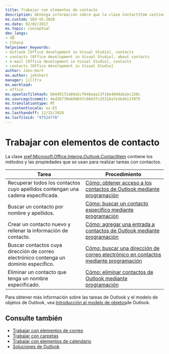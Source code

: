 ```yaml
---
title: Trabajar con elementos de contacto
description: Obtenga información sobre que la clase ContactItem contiene los métodos y las propiedades que se usan para realizar tareas con contactos.
ms.custom: SEO-VS-2020
ms.date: 02/02/2017
ms.topic: conceptual
dev_langs:
- VB
- CSharp
helpviewer_keywords:
- Outlook [Office development in Visual Studio], contacts
- contacts [Office development in Visual Studio], about contacts
- e-mail [Office development in Visual Studio], contacts
- contacts [Office development in Visual Studio]
author: John-Hart
ms.author: johnhart
manager: jillfra
ms.workload:
- office
ms.openlocfilehash: b84d91f2a89a5cf648aaa13f18e404dab2ec138c
ms.sourcegitcommit: 4bd2b770e60965fc0843fc25318a7e1b46137875
ms.translationtype: MT
ms.contentlocale: es-ES
ms.lasthandoff: 12/15/2020
ms.locfileid: "97524778"
---
```

# <a name="work-with-contact-items"></a>Trabajar con elementos de contacto
  La clase <xref:Microsoft.Office.Interop.Outlook.ContactItem> contiene los métodos y las propiedades que se usan para realizar tareas con contactos.

|Tarea|Procedimiento|
|----------|---------------|
|Recuperar todos los contactos cuyo apellidos contengan una cadena especificada.|[Cómo: obtener acceso a los contactos de Outlook mediante programación](../vsto/how-to-programmatically-access-outlook-contacts.md)|
|Buscar un contacto por nombre y apellidos.|[Cómo: buscar un contacto específico mediante programación](../vsto/how-to-programmatically-search-for-a-specific-contact.md)|
|Crear un contacto nuevo y rellenar la información de contacto.|[Cómo: agregar una entrada a contactos de Outlook mediante programación](../vsto/how-to-programmatically-add-an-entry-to-outlook-contacts.md)|
|Buscar contactos cuya dirección de correo electrónico contenga un dominio específico.|[Cómo: buscar una dirección de correo electrónico en contactos mediante programación](../vsto/how-to-programmatically-search-for-an-e-mail-address-in-contacts.md)|
|Eliminar un contacto que tenga un nombre especificado.|[Cómo: eliminar contactos de Outlook mediante programación](../vsto/how-to-programmatically-delete-outlook-contacts.md)|

 Para obtener más información sobre las tareas de Outlook y el modelo de objetos de Outlook, vea [Introducción al modelo de objetos](../vsto/outlook-object-model-overview.md)de Outlook.

## <a name="see-also"></a>Consulte también
- [Trabajar con elementos de correo](../vsto/working-with-mail-items.md)
- [Trabajar con carpetas](../vsto/working-with-folders.md)
- [Trabajar con elementos de calendario](../vsto/working-with-calendar-items.md)
- [Soluciones de Outlook](../vsto/outlook-solutions.md)
